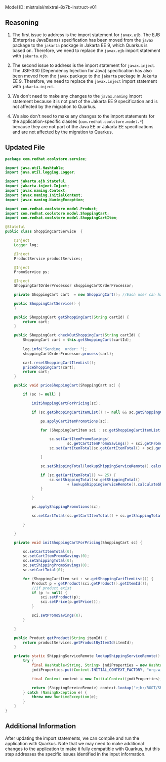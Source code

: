 Model ID: mistralai/mixtral-8x7b-instruct-v01

## Reasoning

1. The first issue to address is the import statement for `javax.ejb`. The EJB (Enterprise JavaBeans) specification has been moved from the `javax` package to the `jakarta` package in Jakarta EE 9, which Quarkus is based on. Therefore, we need to replace the `javax.ejb` import statement with `jakarta.ejb`.

2. The second issue to address is the import statement for `javax.inject`. The JSR-330 (Dependency Injection for Java) specification has also been moved from the `javax` package to the `jakarta` package in Jakarta EE 9. Therefore, we need to replace the `javax.inject` import statement with `jakarta.inject`.

3. We don't need to make any changes to the `javax.naming` import statement because it is not part of the Jakarta EE 9 specification and is not affected by the migration to Quarkus.

4. We also don't need to make any changes to the import statements for the application-specific classes (`com.redhat.coolstore.model.*`) because they are not part of the Java EE or Jakarta EE specifications and are not affected by the migration to Quarkus.

## Updated File

```java
package com.redhat.coolstore.service;

import java.util.Hashtable;
import java.util.logging.Logger;

import jakarta.ejb.Stateful;
import jakarta.inject.Inject;
import javax.naming.Context;
import javax.naming.InitialContext;
import javax.naming.NamingException;

import com.redhat.coolstore.model.Product;
import com.redhat.coolstore.model.ShoppingCart;
import com.redhat.coolstore.model.ShoppingCartItem;

@Stateful
public class ShoppingCartService  {

    @Inject
    Logger log;

    @Inject
    ProductService productServices;

    @Inject
    PromoService ps;

    @Inject
    ShoppingCartOrderProcessor shoppingCartOrderProcessor;

    private ShoppingCart cart  = new ShoppingCart(); //Each user can have multiple shopping carts (tabbed browsing)

    public ShoppingCartService() {
    }

    public ShoppingCart getShoppingCart(String cartId) {
        return cart;
    }

    public ShoppingCart checkOutShoppingCart(String cartId) {
        ShoppingCart cart = this.getShoppingCart(cartId);
      
        log.info("Sending  order: ");
        shoppingCartOrderProcessor.process(cart);

        cart.resetShoppingCartItemList();
        priceShoppingCart(cart);
        return cart;
    }

    public void priceShoppingCart(ShoppingCart sc) {

        if (sc != null) {

            initShoppingCartForPricing(sc);

            if (sc.getShoppingCartItemList() != null && sc.getShoppingCartItemList().size() > 0) {

                ps.applyCartItemPromotions(sc);

                for (ShoppingCartItem sci : sc.getShoppingCartItemList()) {

                    sc.setCartItemPromoSavings(
                            sc.getCartItemPromoSavings() + sci.getPromoSavings() * sci.getQuantity());
                    sc.setCartItemTotal(sc.getCartItemTotal() + sci.getPrice() * sci.getQuantity());

                }

                sc.setShippingTotal(lookupShippingServiceRemote().calculateShipping(sc));

                if (sc.getCartItemTotal() >= 25) {
                    sc.setShippingTotal(sc.getShippingTotal()
                            + lookupShippingServiceRemote().calculateShippingInsurance(sc));
                }

            }

            ps.applyShippingPromotions(sc);

            sc.setCartTotal(sc.getCartItemTotal() + sc.getShippingTotal());

        }

    }

    private void initShoppingCartForPricing(ShoppingCart sc) {

        sc.setCartItemTotal(0);
        sc.setCartItemPromoSavings(0);
        sc.setShippingTotal(0);
        sc.setShippingPromoSavings(0);
        sc.setCartTotal(0);

        for (ShoppingCartItem sci : sc.getShoppingCartItemList()) {
            Product p = getProduct(sci.getProduct().getItemId());
            //if product exist
            if (p != null) {
                sci.setProduct(p);
                sci.setPrice(p.getPrice());
            }

            sci.setPromoSavings(0);
        }

    }

    public Product getProduct(String itemId) {
        return productServices.getProductByItemId(itemId);
    }

	private static ShippingServiceRemote lookupShippingServiceRemote() {
        try {
            final Hashtable<String, String> jndiProperties = new Hashtable<>();
            jndiProperties.put(Context.INITIAL_CONTEXT_FACTORY, "org.wildfly.naming.client.WildFlyInitialContextFactory");

            final Context context = new InitialContext(jndiProperties);

            return (ShippingServiceRemote) context.lookup("ejb:/ROOT/ShippingService!" + ShippingServiceRemote.class.getName());
        } catch (NamingException e) {
            throw new RuntimeException(e);
        }
    }
}
```

## Additional Information

After updating the import statements, we can compile and run the application with Quarkus. Note that we may need to make additional changes to the application to make it fully compatible with Quarkus, but this step addresses the specific issues identified in the input information.